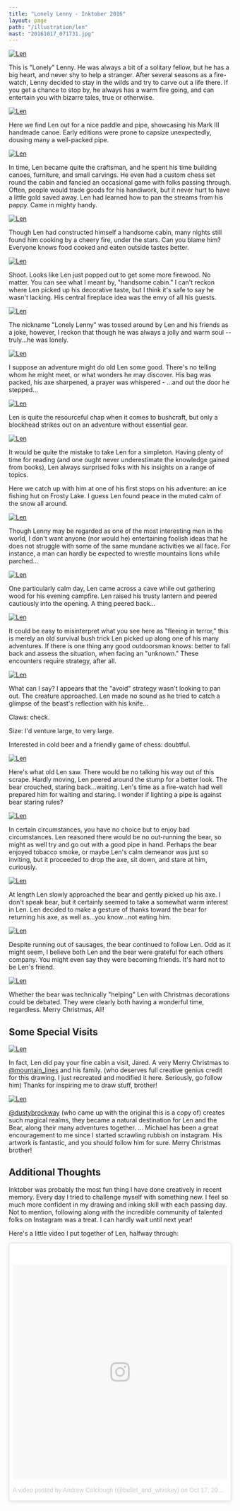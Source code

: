 ```yaml
---
title: "Lonely Lenny - Inktober 2016"
layout: page
path: "/illustration/len"
mast: "20161017_071731.jpg"
---
```


[![Len](./20161002_071556.jpg)](./20161002_071556.jpg)

This is "Lonely" Lenny. He was always a bit of a solitary fellow, but he has a big heart, and never shy to help a stranger. After several seasons as a fire-watch, Lenny decided to stay in the wilds and try to carve out a life there. If you get a chance to stop by, he always has a warm fire going, and can entertain you with bizarre tales, true or otherwise.

[![Len](./IMG_20161002_080533.jpg)](./IMG_20161002_080533.jpg)

Here we find Len out for a nice paddle and pipe, showcasing his Mark III handmade canoe. Early editions were prone to capsize unexpectedly, dousing many a well-packed pipe.

[![Len](./20161003_221636.jpg)](./20161003_221636.jpg)

In time, Len became quite the craftsman, and he spent his time building canoes, furniture, and small carvings. He even had a custom chess set round the cabin and fancied an occasional game with folks passing through. Often, people would trade goods for his handiwork, but it never hurt to have a little gold saved away. Len had learned how to pan the streams from his pappy. Came in mighty handy.

[![Len](./20161005_095918.jpg)](./20161005_095918.jpg)

Though Len had constructed himself a handsome cabin, many nights still found him cooking by a cheery fire, under the stars. Can you blame him? Everyone knows food cooked and eaten outside tastes better.

[![Len](./20161006_114905.jpg)](./20161006_114905.jpg)

Shoot. Looks like Len just popped out to get some more firewood. No matter. You can see what I meant by, "handsome cabin." I can't reckon where Len picked up his decorative taste, but I think it's safe to say he wasn't lacking. His central fireplace idea was the envy of all his guests.

[![Len](./20161007_164228.jpg)](./20161007_164228.jpg)

The nickname "Lonely Lenny" was tossed around by Len and his friends as a joke, however, I reckon that though he was always a jolly and warm soul -- truly...he was lonely.

[![Len](./len-ready.jpg)](./len-ready.jpg)

I suppose an adventure might do old Len some good. There's no telling whom he might meet, or what wonders he may discover. His bag was packed, his axe sharpened, a prayer was whispered - ...and out the door he stepped...

[![Len](./20161010_163800.jpg)](./20161010_163800.jpg)

Len is quite the resourceful chap when it comes to bushcraft, but only a blockhead strikes out on an adventure without essential gear.

[![Len](./20161013_143538.jpg)](./20161013_143538.jpg)

It would be quite the mistake to take Len for a simpleton. Having plenty of time for reading (and one ought never underestimate the knowledge gained from books), Len always surprised folks with his insights on a range of topics.

Here we catch up with him at one of his first stops on his adventure: an ice fishing hut on Frosty Lake. I guess Len found peace in the muted calm of the snow all around.

[![Len](./20161017_093650.jpg)](./20161017_093650.jpg)

Though Lenny may be regarded as one of the most interesting men in the world, I don't want anyone (nor would he) entertaining foolish ideas that he does not struggle with some of the same mundane activities we all face. For instance, a man can hardly be expected to wrestle mountains lions while parched... 

[![Len](./IMG_20161019_224043.jpg)](./IMG_20161019_224043.jpg)

One particularly calm day, Len came across a cave while out gathering wood for his evening campfire. Len raised his trusty lantern and peered cautiously into the opening. 
A thing peered back...

[![Len](./20161024_132411.jpg)](./20161024_132411.jpg)

It could be easy to misinterpret what you see here as "fleeing in terror," this is merely an old survival bush trick Len picked up along one of his many adventures. If there is one thing any good outdoorsman knows: better to fall back and assess the situation, when facing an "unknown." These encounters require strategy, after all. 

[![Len](./20161025_130853.jpg)](./20161025_130853.jpg)

What can I say? I appears that the "avoid" strategy wasn't looking to pan out. The creature approached. Len made no sound as he tried to catch a glimpse of the beast's reflection with his knife...

Claws: check. 

Size: I'd venture large, to very large. 

Interested in cold beer and a friendly game of chess: doubtful.

[![Len](./20161029_083011.jpg)](./20161029_083011.jpg)

Here's what old Len saw. There would be no talking his way out of this scrape. Hardly moving, Len peered around the stump for a better look. The bear crouched, staring back...waiting. Len's time as a fire-watch had well prepared him for waiting and staring. I wonder if lighting a pipe is against bear staring rules? 

[![Len](./20161106_125852.jpg)](./20161106_125852.jpg)

In certain circumstances, you have no choice but to enjoy bad circumstances. Len reasoned there would be no out-running the bear, so might as well try and go out with a good pipe in hand. Perhaps the bear enjoyed tobacco smoke, or maybe Len's calm demeanor was just so inviting, but it proceeded to drop the axe, sit down, and stare at him, curiously.

[![Len](./20161114_202345.jpg)](./20161114_202345.jpg)

At length Len slowly approached the bear and gently picked up his axe. I don't speak bear, but it certainly seemed to take a somewhat warm interest in Len. Len decided to make a gesture of thanks toward the bear for returning his axe, as well as...you know...not eating him. 

[![Len](./IMG_20161126_072414.jpg)](./IMG_20161126_072414.jpg)

Despite running out of sausages, the bear continued to follow Len. Odd as it might seem, I believe both Len and the bear were grateful for each others company. You might even say they were becoming friends. It's hard not to be Len's friend.

[![Len](./christmasLen.jpg)](./christmasLen.jpg)

Whether the bear was technically "helping" Len with Christmas decorations could be debated. They were clearly both having a wonderful time, regardless. Merry Christmas, All!

<h2 class="recent-header"><span>Some Special Visits</span></h2>

[![Len](./jaredLen.jpg)](https://www.jaredkohn.com/shop)

In fact, Len did pay your fine cabin a visit, Jared. A very Merry Christmas to [@mountain_lines](https://www.instagram.com/mountain_lines/) and his family. (who deserves full creative genius credit for this drawing. I just recreated and modified it here. Seriously, go follow him) 
Thanks for inspiring me to draw stuff, brother!

[![Len](./michaelLen.jpg)](https://www.etsy.com/shop/ArtbyDustyBrockway)

[@dustybrockway](https://www.instagram.com/dustybrockway/) (who came up with the original this is a copy of) creates such magical realms, they became a natural destination for Len and the Bear, along their many adventures together. ... Michael has been a great encouragement to me since I started scrawling rubbish on instagram. His artwork is fantastic, and you should follow him for sure. Merry Christmas brother!

<h2 class="recent-header"><span>Additional Thoughts</span></h2>

Inktober was probably the most fun thing I have done creatively in recent memory. Every day I tried to challenge myself with something new. I feel so much more confident in my drawing and inking skill with each passing day. Not to mention, following along with the incredible community of talented folks on Instagram was a treat. I can hardly wait until next year!

Here's a little video I put together of Len, halfway through:

<div>
<blockquote class="instagram-media" data-instgrm-version="7" style=" background:#FFF; border:0; border-radius:3px; box-shadow:0 0 1px 0 rgba(0,0,0,0.5),0 1px 10px 0 rgba(0,0,0,0.15); margin: 1px; max-width:658px; padding:0; width:99.375%; width:-webkit-calc(100% - 2px); width:calc(100% - 2px);"><div style="padding:8px;"> <div style=" background:#F8F8F8; line-height:0; margin-top:40px; padding:50.0% 0; text-align:center; width:100%;"> <div style=" background:url(data:image/png;base64,iVBORw0KGgoAAAANSUhEUgAAACwAAAAsCAMAAAApWqozAAAABGdBTUEAALGPC/xhBQAAAAFzUkdCAK7OHOkAAAAMUExURczMzPf399fX1+bm5mzY9AMAAADiSURBVDjLvZXbEsMgCES5/P8/t9FuRVCRmU73JWlzosgSIIZURCjo/ad+EQJJB4Hv8BFt+IDpQoCx1wjOSBFhh2XssxEIYn3ulI/6MNReE07UIWJEv8UEOWDS88LY97kqyTliJKKtuYBbruAyVh5wOHiXmpi5we58Ek028czwyuQdLKPG1Bkb4NnM+VeAnfHqn1k4+GPT6uGQcvu2h2OVuIf/gWUFyy8OWEpdyZSa3aVCqpVoVvzZZ2VTnn2wU8qzVjDDetO90GSy9mVLqtgYSy231MxrY6I2gGqjrTY0L8fxCxfCBbhWrsYYAAAAAElFTkSuQmCC); display:block; height:44px; margin:0 auto -44px; position:relative; top:-22px; width:44px;"></div></div><p style=" color:#c9c8cd; font-family:Arial,sans-serif; font-size:14px; line-height:17px; margin-bottom:0; margin-top:8px; overflow:hidden; padding:8px 0 7px; text-align:center; text-overflow:ellipsis; white-space:nowrap;"><a href="https://www.instagram.com/p/BLrMerPjW2q/" style=" color:#c9c8cd; font-family:Arial,sans-serif; font-size:14px; font-style:normal; font-weight:normal; line-height:17px; text-decoration:none;" target="_blank">A video posted by Andrew Colclough (@bullet_and_whiskey)</a> on <time style=" font-family:Arial,sans-serif; font-size:14px; line-height:17px;" datetime="2016-10-17T18:57:58+00:00">Oct 17, 2016 at 11:57am PDT</time></p></div></blockquote>
<script async defer src="//platform.instagram.com/en_US/embeds.js"></script>
</div>
